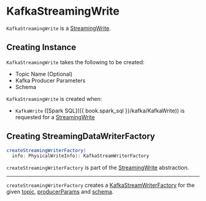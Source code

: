 # KafkaStreamingWrite

`KafkaStreamingWrite` is a [StreamingWrite](../StreamingWrite.md).

## Creating Instance

`KafkaStreamingWrite` takes the following to be created:

* <span id="topic"> Topic Name (Optional)
* <span id="producerParams"> Kafka Producer Parameters
* <span id="schema"> Schema

`KafkaStreamingWrite` is created when:

* `KafkaWrite` ([Spark SQL]({{ book.spark_sql }}/kafka/KafkaWrite)) is requested for a [StreamingWrite](../StreamingWrite.md)

## <span id="createStreamingWriterFactory"> Creating StreamingDataWriterFactory

```scala
createStreamingWriterFactory(
  info: PhysicalWriteInfo): KafkaStreamWriterFactory
```

`createStreamingWriterFactory` is part of the [StreamingWrite](../StreamingWrite.md#createStreamingWriterFactory) abstraction.

---

`createStreamingWriterFactory` creates a [KafkaStreamWriterFactory](KafkaStreamWriterFactory.md) for the given [topic](#topic), [producerParams](#producerParams) and [schema](#schema).
